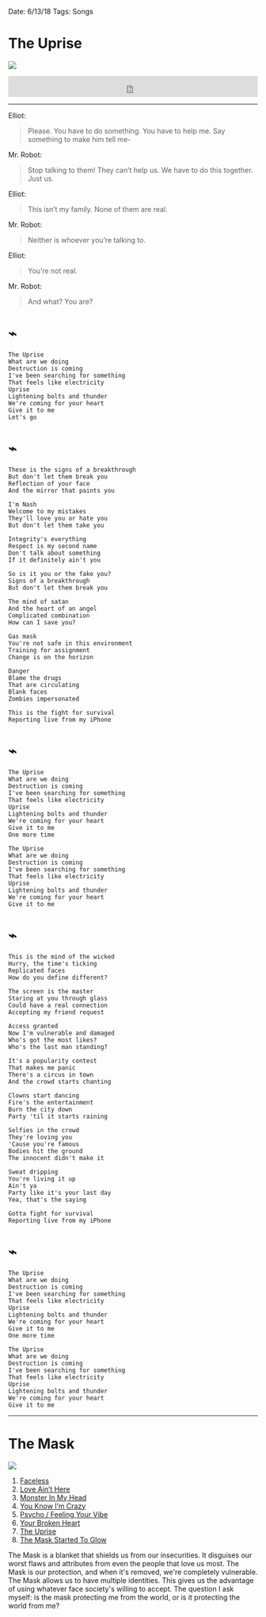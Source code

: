 Date: 6/13/18
Tags: Songs

# The Uprise

![](https://f4.bcbits.com/img/a3587851187_10.jpg)

<iframe style="border: 0; width: 100%; height: 42px;" src="https://bandcamp.com/EmbeddedPlayer/album=639898814/size=small/bgcol=333333/linkcol=4ec5ec/artwork=none/track=1768270022/transparent=true/" seamless><a href="http://nashp.bandcamp.com/album/the-mask">The Mask by nashp</a></iframe>

---- 

Elliot:

> Please. You have to do something. You have to help me. Say something to make him tell me-

Mr. Robot:

> Stop talking to them! They can’t help us. We have to do this together. Just us.

Elliot:

> This isn’t my family. None of them are real.

Mr. Robot:

> Neither is whoever you’re talking to.

Elliot:

> You’re not real.

Mr. Robot:

> And what? You are?

# ⌁

	The Uprise
	What are we doing
	Destruction is coming
	I've been searching for something
	That feels like electricity
	Uprise
	Lightening bolts and thunder
	We're coming for your heart
	Give it to me
	Let's go

# ⌁

	These is the signs of a breakthrough
	But don't let them break you
	Reflection of your face
	And the mirror that paints you
	
	I'm Nash
	Welcome to my mistakes
	They'll love you or hate you
	But don't let them take you
	
	Integrity's everything
	Respect is my second name
	Don't talk about something
	If it definitely ain't you
	
	So is it you or the fake you?
	Signs of a breakthrough
	But don't let them break you
	
	The mind of satan
	And the heart of an angel
	Complicated combination
	How can I save you?
	
	Gas mask
	You're not safe in this environment
	Training for assignment
	Change is on the horizon
	
	Danger
	Blame the drugs
	That are circulating
	Blank faces
	Zombies impersonated
	
	This is the fight for survival
	Reporting live from my iPhone

# ⌁

	The Uprise
	What are we doing
	Destruction is coming
	I've been searching for something
	That feels like electricity
	Uprise
	Lightening bolts and thunder
	We're coming for your heart
	Give it to me
	One more time
	
	The Uprise
	What are we doing
	Destruction is coming
	I've been searching for something
	That feels like electricity
	Uprise
	Lightening bolts and thunder
	We're coming for your heart
	Give it to me

# ⌁

	This is the mind of the wicked
	Hurry, the time's ticking
	Replicated faces
	How do you define different?
	
	The screen is the master
	Staring at you through glass
	Could have a real connection
	Accepting my friend request
	
	Access granted
	Now I'm vulnerable and damaged
	Who's got the most likes?
	Who's the last man standing?
	
	It's a popularity contest
	That makes me panic
	There's a circus in town
	And the crowd starts chanting
	
	Clowns start dancing
	Fire's the entertainment
	Burn the city down
	Party 'til it starts raining
	
	Selfies in the crowd
	They're loving you
	'Cause you're famous
	Bodies hit the ground
	The innocent didn't make it
	
	Sweat dripping
	You're living it up
	Ain't ya
	Party like it's your last day
	Yea, that's the saying
	
	Gotta fight for survival
	Reporting live from my iPhone

# ⌁

	The Uprise
	What are we doing
	Destruction is coming
	I've been searching for something
	That feels like electricity
	Uprise
	Lightening bolts and thunder
	We're coming for your heart
	Give it to me
	One more time
	
	The Uprise
	What are we doing
	Destruction is coming
	I've been searching for something
	That feels like electricity
	Uprise
	Lightening bolts and thunder
	We're coming for your heart
	Give it to me

---- 

# The Mask

![](https://f4.bcbits.com/img/a3587851187_10.jpg)

1. [Faceless](https://nashp.com/faceless)
2. [Love Ain’t Here](https://nashp.com/love-aint-here-2)
3. [Monster In My Head](https://nashp.com/monster-in-my-head)
4. [You Know I’m Crazy](https://nashp.com/you-know-im-crazy)
5. [Psycho / Feeling Your Vibe](https://nashp.com/psycho)
6. [Your Broken Heart](https://nashp.com/your-broken-heart)
7. [The Uprise](https://nashp.com/the-uprise)
8. [The Mask Started To Glow](https://nashp.com/the-mask-started-to-glow)

The Mask is a blanket that shields us from our insecurities. It disguises our worst flaws and attributes from even the people that love us most. The Mask is our protection, and when it's removed, we're completely vulnerable. The Mask allows us to have multiple identities. This gives us the advantage of using whatever face society's willing to accept. The question I ask myself: is the  mask protecting me from the world, or is it protecting the world from me?
